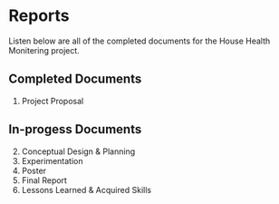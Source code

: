 Reports
=========================

Listen below are all of the completed documents for the House Health Monitering project.

## Completed Documents
1. Project Proposal

## In-progess Documents
2. Conceptual Design & Planning
3. Experimentation
4. Poster
5. Final Report
6. Lessons Learned & Acquired Skills
